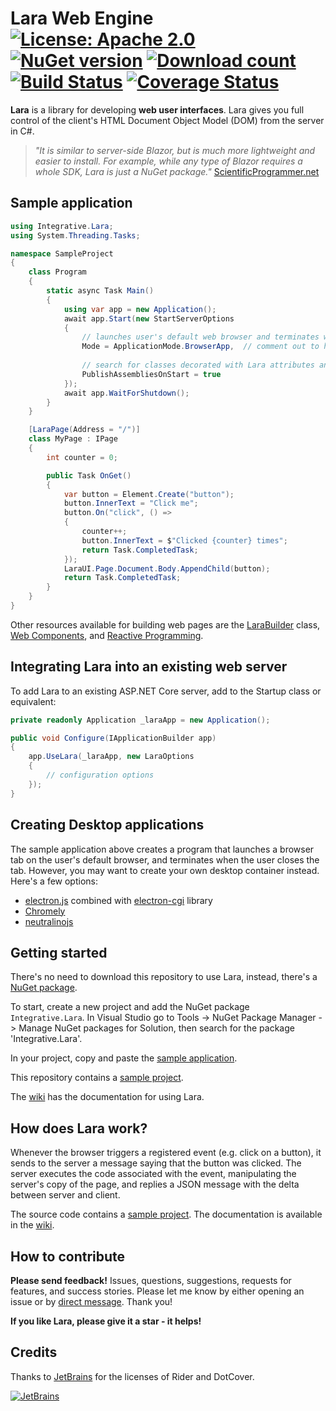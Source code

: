 Lara Web Engine [![License: Apache 2.0](https://img.shields.io/badge/License-Apache--2.0-blue)](https://github.com/integrativesoft/lara/blob/master/LICENSE) [![NuGet version](http://img.shields.io/nuget/v/Integrative.Lara.svg?nocache=1)](https://www.nuget.org/packages/Integrative.Lara/)  [![Download count](https://img.shields.io/nuget/dt/Integrative.Lara.svg)](https://www.nuget.org/packages/Integrative.Lara/)  [![Build Status](https://travis-ci.org/integrativesoft/lara.svg?branch=master&noCache=2)](https://travis-ci.org/integrativesoft/lara)  [![Coverage Status](https://coveralls.io/repos/github/integrativesoft/lara/badge.svg?branch=master&lala=3)](https://coveralls.io/github/integrativesoft/lara?branch=master)
==================


**Lara** is a library for developing **web user interfaces**. Lara gives you full control of the client's HTML Document Object Model (DOM) from the server in C#.

>*"It is similar to server-side Blazor, but is much more lightweight and easier to install. For example, while any type of Blazor requires a whole SDK, Lara is just a NuGet package."* [ScientificProgrammer.net](https://scientificprogrammer.net/2019/08/18/pros-and-cons-of-blazor-for-web-development/?pagename=pros-and-cons-of-blazor)

## Sample application

```csharp
using Integrative.Lara;
using System.Threading.Tasks;

namespace SampleProject
{
    class Program
    {
        static async Task Main()
        {
            using var app = new Application();
            await app.Start(new StartServerOptions
            {
                // launches user's default web browser and terminates when closed
                Mode = ApplicationMode.BrowserApp,  // comment out to host as regular website instead
                
                // search for classes decorated with Lara attributes and load them
                PublishAssembliesOnStart = true
            });
            await app.WaitForShutdown();
        }
    }

    [LaraPage(Address = "/")]
    class MyPage : IPage
    {
        int counter = 0;

        public Task OnGet()
        {
            var button = Element.Create("button");
            button.InnerText = "Click me";
            button.On("click", () =>
            {
                counter++;
                button.InnerText = $"Clicked {counter} times";
                return Task.CompletedTask;
            });
            LaraUI.Page.Document.Body.AppendChild(button);
            return Task.CompletedTask;
        }
    }
}
```

Other resources available for building web pages are the [LaraBuilder](https://github.com/integrativesoft/lara/wiki/LaraBuilder) class, [Web Components](https://github.com/integrativesoft/lara/wiki/Web-Components), and [Reactive Programming](https://github.com/integrativesoft/lara/wiki/Reactive-programming).

## Integrating Lara into an existing web server

To add Lara to an existing ASP.NET Core server, add to the Startup class or equivalent:

```csharp
private readonly Application _laraApp = new Application();

public void Configure(IApplicationBuilder app)  
{  
    app.UseLara(_laraApp, new LaraOptions
    {
        // configuration options
    });
} 
```

## Creating Desktop applications

The sample application above creates a program that launches a browser tab on the user's default browser, and terminates when the user closes the tab. However, you may want to create your own desktop container instead. Here's a few options:

- [electron.js](https://www.electronjs.org/) combined with [electron-cgi](https://github.com/ruidfigueiredo/electron-cgi#readme) library
- [Chromely](https://github.com/chromelyapps/Chromely)
- [neutralinojs](https://github.com/neutralinojs/neutralinojs)

## Getting started

There's no need to download this repository to use Lara, instead, there's a [NuGet package](https://www.nuget.org/packages/Integrative.Lara/).

To start, create a new project and add the NuGet package `Integrative.Lara`. In Visual Studio go to Tools -> NuGet Package Manager -> Manage NuGet packages for Solution, then search for the package 'Integrative.Lara'.

In your project, copy and paste the [sample application](https://github.com/integrativesoft/lara/wiki/Sample-Application).

This repository contains a [sample project](https://github.com/integrativesoft/lara/tree/master/src/SampleProject).

The [wiki](https://github.com/integrativesoft/lara/wiki) has the documentation for using Lara.

## How does Lara work?

Whenever the browser triggers a registered event (e.g. click on a button), it sends to the server a message saying that the button was clicked. The server executes the code associated with the event, manipulating the server's copy of the page, and replies a JSON message with the delta between server and client.

The source code contains a [sample project](https://github.com/integrativesoft/lara/tree/master/src/SampleProject). The documentation is available in the [wiki](https://github.com/integrativesoft/lara/wiki).

## How to contribute

**Please send feedback!** Issues, questions, suggestions, requests for features, and success stories. Please let me know by either opening an issue or by [direct message](https://www.linkedin.com/in/pablocar/). Thank you!

**If you like Lara, please give it a star - it helps!**

## Credits

Thanks to [JetBrains](https://www.jetbrains.com/?from=LaraWebEngine) for the licenses of Rider and DotCover.

[![JetBrains](support/jetbrains.svg)](https://www.jetbrains.com/?from=LaraWebEngine)

